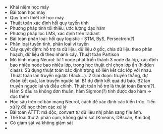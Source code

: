 - Khái niệm học máy
- Bài toán học máy
- Quy trình thiết kế học máy
- Thuật toán xác định hồi quy tuyến tính
- Phương pháp tính tổi thiểu, ước lượng đạo hàm
- Phương pháp lọc LMS, xác định trên radiant
- Bài toán phân loại: hồi quy logistíc - STM, ByS, Persectron(?)
- Phân loại tuyến tính, phân loại vĩ tuyến
- Cây quyết định: hỗ trợ ra dữ liệu, dữ liệu ở gốc, chia dữ liệu theo phân hoạch, dữ liệu đi theo nhánh cây. Thuật toán Partison
- Mô hình mạng Neurol: từ 1 node phát triển thành 3 node đa lớp, xác định bao nhiêu node bao nhiêu lớp, trong học thuật chỉ chọn lớp ẩn (hidden class). Sử dụng thuật toán xác định trọng số liên kết các lớp với nhau. Thuật toán lan truyền ngược (Back...). 2 Giai đoạn: truyền thẳng, đự đoán kết quả, lan truyền ngược lại. B1 dự định kết quả dự báo. B2 lan truyền ngược lại và điều chỉnh. Thuật toán hỗ trợ là thuật toán Baren(?). Hàm S đầu ra không đơn thuần, hàm Sigmon(?) tính được đạo hàm &rarr; đọc thêm
- Học sâu trên cơ bản mạng Neurol, cách để xác định các kiến trúc. Tiền xử lý để học thêm các xử lý
- Bài toán ATTT: mã độc, convert từ dữ liệu nhị phân sang file ảnh.
- Thể loại thứ 2: phân cụm, không giám sát (Kmeans, DBscan, Kmidoi)
- Có giám sát và không giám sát
- 
